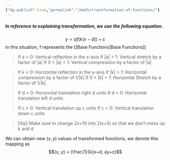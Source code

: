 ```yaml
---
{"dg-publish":true,"permalink":"/math/transformation-of-functions/"}
---
```


##### In reference to explaining transformation, we use the following equation.
$$y=af(k(x-d)) + c$$
In this situation, f represents the [[Base Functions\|Base Functions]]

> If a < 0: Vertical reflection in the x-axis
> If |a| > 1: Vertical stretch by a factor of |a|
> If 0 < |a| < 1: Vertical compression by a factor of |a|

> If k < 0: Horizontal reflection in the y-axis
> If |k| > 1: Horizontal compression by a factor of 1/|k|
> If 0 < |k| < 1: Horizontal Stretch by a factor of 1/|k|

> If d > 0: Horizontal translation right d units
> If d < 0: Horizontal translation left d units

> If c > 0: Vertical translation up c units
> If c < 0: Vertical translation down c units

>[!tip] Make sure to change 2x+10 into 2(x+5) so that we don't mess up k and d


We can obtain new $(x,y)$ values of transformed functions, we denote this mapping as
$$(x, y) = (\frac{1}{k}x+d, ay+c)$$

